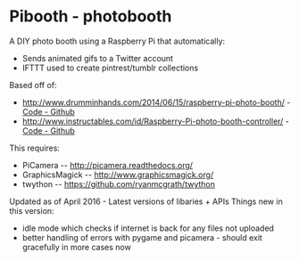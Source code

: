 Pibooth - photobooth
=======================

A DIY photo booth using a Raspberry Pi that automatically:
- Sends animated gifs to a Twitter account
- IFTTT used to create pintrest/tumblr collections

Based off of: 
 - http://www.drumminhands.com/2014/06/15/raspberry-pi-photo-booth/ -  [Code - Github](https://github.com/drumminhands/drumminhands_photobooth)
 - http://www.instructables.com/id/Raspberry-Pi-photo-booth-controller/  - [Code - Github](https://github.com/safay/RPi_photobooth)

This requires:
  - PiCamera -- http://picamera.readthedocs.org/
  - GraphicsMagick -- http://www.graphicsmagick.org/
  - twython -- https://github.com/ryanmcgrath/twython

  Updated as of April 2016 - Latest versions of libaries + APIs
  Things new in this version:
   - idle mode which checks if internet is back for any files not uploaded
   - better handling of errors with pygame and picamera - should exit gracefully in more cases now
